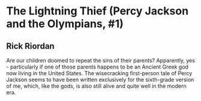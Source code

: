 # The Lightning Thief (Percy Jackson and the Olympians, #1)
## Rick Riordan
Are our children doomed to repeat the sins of their parents? Apparently, yes - particularly if one of those parents happens to be an Ancient Greek god now living in the United States. The wisecracking first-person tale of Percy Jackson seems to have been written exclusively for the sixth-grade version of me, which, like the gods, is also still alive and quite well in the modern era.
